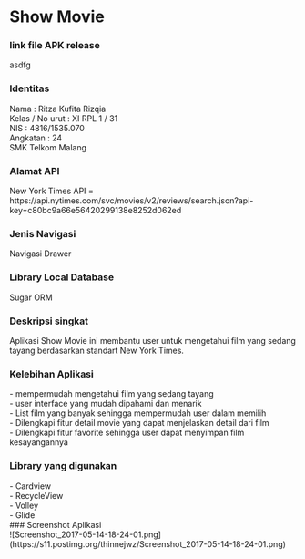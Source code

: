 # Show Movie
<h3>link file APK release</h3>
asdfg<br>

<h3>Identitas</h3>
Nama            : Ritza Kufita Rizqia<br>
Kelas / No urut : XI RPL 1 / 31<br>
NIS             : 4816/1535.070<br>
Angkatan        : 24<br>
SMK Telkom Malang<br>

<h3>Alamat API</h3>
New York Times API = https://api.nytimes.com/svc/movies/v2/reviews/search.json?api-key=c80bc9a66e56420299138e8252d062ed<br>
<h3>Jenis Navigasi</h3>
Navigasi Drawer<br>
<h3>Library Local Database</h3>
Sugar ORM
<h3>Deskripsi singkat</h3>
Aplikasi Show Movie ini membantu user untuk mengetahui film yang sedang tayang berdasarkan standart New York Times.<br>
<h3>Kelebihan Aplikasi</h3>
- mempermudah mengetahui film yang sedang tayang<br>
- user interface yang mudah dipahami dan menarik<br>
- List film yang banyak sehingga mempermudah user dalam memilih<br>
- Dilengkapi fitur detail movie yang dapat menjelaskan detail dari film<br>
- Dilengkapi fitur favorite sehingga user dapat menyimpan film kesayangannya<br>
<h3>Library yang digunakan</h3>
- Cardview<br>
- RecycleView<br>
- Volley<br>
- Glide<br>
### Screenshot Aplikasi<br>
![Screenshot_2017-05-14-18-24-01.png](https://s11.postimg.org/thinnejwz/Screenshot_2017-05-14-18-24-01.png)



